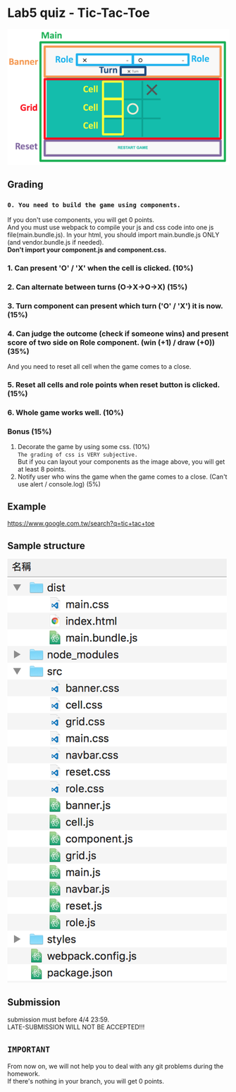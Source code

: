 # Lab5 quiz - Tic-Tac-Toe


![Component](img/component.png)

## Grading
### `0. You need to build the game using components.`
If you don't use components, you will get 0 points. <br/>
And you must use webpack to compile your js and css code into one js file(main.bundle.js). In your html, you should import main.bundle.js ONLY (and vendor.bundle.js if needed). <br/>
<b>Don't import your component.js and component.css.</b>

### 1. Can present 'O' / 'X' when the cell is clicked. (10%)

### 2. Can alternate between turns (O->X->O->X) (15%)

### 3. Turn component can present which turn ('O' / 'X') it is now. (15%)

### 4. Can judge the outcome (check if someone wins) and present score of two side on Role component. (win (+1) / draw (+0)) (35%)
And you need to reset all cell when the game comes to a close.

### 5. Reset all cells and role points when reset button is clicked. (15%)

### 6. Whole game works well. (10%)

### Bonus (15%)
1. Decorate the game by using some css. (10%) <br/>
`The grading of css is VERY subjective.` </br>
But if you can layout your components as the image above, you will get at least 8 points.
2. Notify user who wins the game when the game comes to a close. (Can't use alert / console.log) (5%)

## Example
https://www.google.com.tw/search?q=tic+tac+toe

## Sample structure
![Structure](img/structure.png)

## Submission
submission must before 4/4 23:59.<br/>
LATE-SUBMISSION WILL NOT BE ACCEPTED!!!

## `IMPORTANT`<br />
From now on, we will not help you to deal with any git problems during the homework.<br />
If there's nothing in your branch, you will get 0 points.

